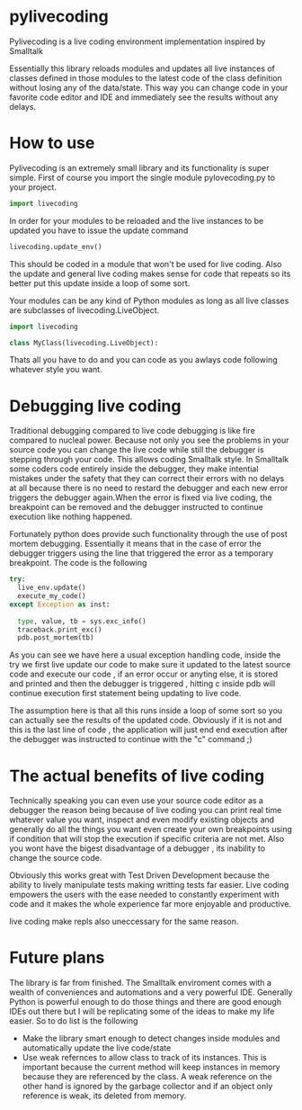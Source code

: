
# pylivecoding
Pylivecoding is a live coding environment implementation inspired by Smalltalk

Essentially this library reloads modules and updates all live instances of classes defined in those modules to the latest code of the class definition without losing any of the data/state. This way you can change code in your favorite code editor and IDE and immediately see the results without any delays. 

# How to use

Pylivecoding is an extremely small library and its functionality is super simple. 
First of course you import the single module pylovecoding.py to your project. 
```python
import livecoding
```
In order for your modules to be reloaded and the live instances to be updated you have to issue the update command
```python
livecoding.update_env()
```
This should be coded in a module that won't be used for live coding. Also the update and general live coding makes sense for code that repeats so its better put this update inside a loop of some sort. 
 
Your modules can be any kind of Python modules as long as all live classes are subclasses of livecoding.LiveObject.
```python
import livecoding

class MyClass(livecoding.LiveObject):
```
Thats all you have to do and you can code as you awlays code following whatever style you want. 
# Debugging live coding 
Traditional debugging compared to live code debugging is like fire compared to nucleal power. Because not only you see the problems in your source code you can change the live code while still the debugger is stepping through your code. This allows coding Smalltalk style. In Smalltalk some coders code entirely inside the debugger, they make intential mistakes under the safety that they can correct their errors with no delays at all because there is no need to restard the debugger and each new error triggers the debugger again.When the error is fixed via live coding, the breakpoint can be removed and the debugger instructed to continue execution like nothing happened. 
 
Fortunately python does provide such functionality through the use of post mortem debugging. Essentially it means that in the case of error the debugger triggers using the line that triggered the error as a temporary breakpoint. The code is the following
 
```python
try:
  live_env.update()
  execute_my_code()
except Exception as inst:
  
  type, value, tb = sys.exc_info()
  traceback.print_exc()
  pdb.post_mortem(tb)
```
 
As you can see we have here a usual exception handling code, inside the try we first live update our code to make sure it updated to the latest source code and execute our code , if an error occur or anyting else, it is stored and printed and then the debugger is triggered , hitting c inside pdb will continue execution first statement being updating to live code. 
 
The assumption here is that all this runs inside a loop of some sort so you can actually see the results of the updated code. Obviously if it is not and this is the last line of code , the application will just end  end execution after the debugger was instructed to continue with the "c" command ;) 

# The actual benefits of live coding
Technically speaking you can even use your source code editor as a debugger the reason being because of live coding you can print real time whatever value you want, inspect and even modify existing objects and generally do all the things you want even create your own breakpoints using if condition that will stop the execution if specific criteria are not met. Also you wont have the bigest disadvantage of a debugger , its inability to change the source code. 

Obviously this works great with Test Driven Development because the ability to lively manipulate tests making writting tests far easier. Live coding empowers the users with the ease needed to constantly experiment with code and it makes the whole experience far more enjoyable and productive.

live coding make repls also uneccessary for the same reason. 

# Future plans
The library is far from finished. The Smalltalk enviroment comes with a wealth of conveniences and automations and a very powerful IDE. Generally Python is powerful enough to do those things and there are good enough IDEs out there but I will be replicating some of the ideas to make my life easier. So to do list is the following
 
 - Make the library smart enough to detect changes inside modules and automatically update the live code/state
 - Use weak refernces to allow class to track of its instances. This is important because the current method will keep instances in memory because they are referenced by the class. A weak reference on the other hand is ignored by the garbage collector and if an object only reference is weak, its deleted from memory. 
 
